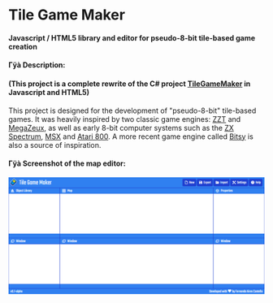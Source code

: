# Tile Game Maker
#### Javascript / HTML5 library and editor for pseudo-8-bit tile-based game creation

#### Γÿà Description:
#### (This project is a complete rewrite of the C# project [TileGameMaker](https://github.com/FernandoAiresCastello/TileGameMaker) in Javascript and HTML5)

This project is designed for the development of "pseudo-8-bit" tile-based games. It was heavily inspired by two classic game engines: [ZZT](https://en.wikipedia.org/wiki/ZZT) and [MegaZeux](https://github.com/AliceLR/megazeux), as well as early 8-bit computer systems such as the [ZX Spectrum](https://en.wikipedia.org/wiki/ZX_Spectrum), [MSX](https://en.wikipedia.org/wiki/MSX) and [Atari 800](https://en.wikipedia.org/wiki/Atari_8-bit_family). A more recent game engine called [Bitsy](https://ledoux.itch.io/bitsy) is also a source of inspiration.

#### Γÿà Screenshot of the map editor:

<img src="/screenshots/tgm.png?raw=true" />
